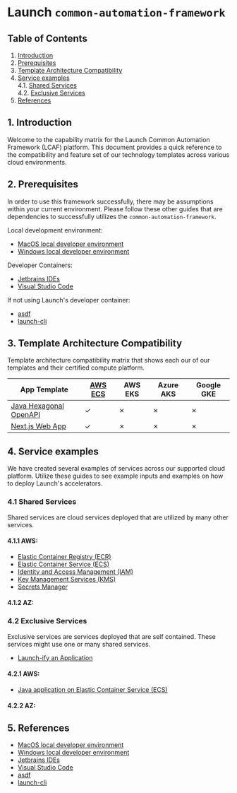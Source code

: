 # Launch `common-automation-framework`
## **Table of Contents**
1. [Introduction](#1-introduction)
2. [Prerequisites](#2-prerequisites)  
3. [Template Architecture Compatibility](#3-template-architecture-compatibility)  
4. [Service examples](#4-service-examples)  
  4.1. [Shared Services](#41-shared-services)    
  4.2. [Exclusive Services](#42-exclusive-services)  
5. [References](#5-references)

## 1. Introduction
Welcome to the capability matrix for the Launch Common Automation Framework (LCAF) platform. This document provides a quick reference to the compatibility and feature set of our technology templates across various cloud environments.

## 2. Prerequisites
In order to use this framework successfully, there may be assumptions within your current environment. Please follow these other guides that are dependencies to successfully utilizes the `common-automation-framework`.

Local development environment:
- [MacOS local developer environment](./../development-environments/local/mac/README.md)
- [Windows local developer environment](./../development-environments/local/windows/README.md)

Developer Containers:
- [Jetbrains IDEs](./../development-environments/local/tools/jetbrains/dev-containers/README.md)
- [Visual Studio Code](./../development-environments/local/tools/vscode/dev-containers/README.md)

If not using Launch's developer container:
- [asdf](./../development-environments/local/tools/asdf/README.md)
- [launch-cli](./../development-environments/local/tools/launch-cli/README.md)

## 3. Template Architecture Compatibility
Template architecture compatibility matrix that shows each our of our templates and their certified compute platform. 

| App Template | [AWS ECS](./shared-services/aws/ecs/README.md) | AWS EKS | Azure AKS | Google GKE |
|------|-------|-------|-------|-------|
| [Java Hexagonal OpenAPI](https://github.com/launchbynttdata/launch-api-hex-java-template) | &check; | &cross; | &cross; | &cross; |
| [Next.js Web App](https://github.com/NTTDATA-Launch/launch-accelerators-site) | &check; | &cross; | &cross; | &cross; |

## 4. Service examples
We have created several examples of services across our supported cloud platform. Utilize these guides to see example inputs and examples on how to deploy Launch's accelerators. 

### 4.1 Shared Services
Shared services are cloud services deployed that are utilized by many other services. 

#### 4.1.1 AWS:
- [Elastic Container Registry (ECR)](./shared-services/aws/ecr/README.md)
- [Elastic Container Service (ECS)](./shared-services/aws/ecs/README.md)
- [Identity and Access Management (IAM)](./shared-services/aws/iam//README.md)
- [Key Management Services (KMS)](./shared-services/aws/kms/README.md)
- [Secrets Manager](./shared-services/aws/secretsmanager/README.md)

#### 4.1.2 AZ:

### 4.2 Exclusive Services
Exclusive services are services deployed that are self contained. These services might use one or many shared services. 

- [Launch-ify an Application](./exclusive-services/README.md)

#### 4.2.1 AWS:
- [Java application on Elastic Container Service (ECS)](./exclusive-services/java/aws/ecs/README.md)

#### 4.2.2 AZ:


## 5. **References**
- [MacOS local developer environment](./../development-environments/local/mac/README.md)
- [Windows local developer environment](./../development-environments/local/windows/README.md)
- [Jetbrains IDEs](./../development-environments/local/tools/jetbrains/dev-containers/README.md)
- [Visual Studio Code](./../development-environments/local/tools/vscode/dev-containers/README.md)
- [asdf](./../development-environments/local/tools/asdf/README.md)
- [launch-cli](./../development-environments/local/tools/)
